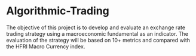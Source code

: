 # Algorithmic-Trading
The objective of this project is to develop and evaluate an exchange rate trading strategy using a macroeconomic fundamental as an indicator. The evaluation of the strategy will be based on 10+ metrics and compared with the HFRI Macro Currency index.
